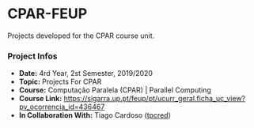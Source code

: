 # CPAR-FEUP
Projects developed for the CPAR course unit.

### Project Infos
* **Date:** 4rd Year, 2st Semester, 2019/2020
* **Topic:** Projects For CPAR
* **Course:** Computação Paralela (CPAR) | Parallel Computing
* **Course Link:** https://sigarra.up.pt/feup/pt/ucurr_geral.ficha_uc_view?pv_ocorrencia_id=436467
* **In Collaboration With:** Tiago Cardoso ([tpcred](https://github.com/tpcred))
